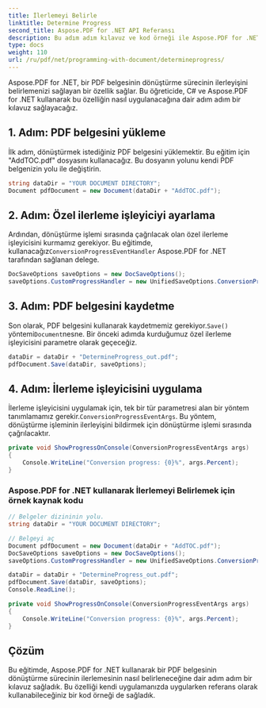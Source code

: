 ```yaml
---
title: İlerlemeyi Belirle
linktitle: Determine Progress
second_title: Aspose.PDF for .NET API Referansı
description: Bu adım adım kılavuz ve kod örneği ile Aspose.PDF for .NET kullanarak bir PDF belgesinin dönüştürme sürecinin ilerlemesini nasıl belirleyeceğinizi öğrenin.
type: docs
weight: 110
url: /ru/pdf/net/programming-with-document/determineprogress/
---
```


Aspose.PDF for .NET, bir PDF belgesinin dönüştürme sürecinin ilerleyişini belirlemenizi sağlayan bir özellik sağlar. Bu öğreticide, C# ve Aspose.PDF for .NET kullanarak bu özelliğin nasıl uygulanacağına dair adım adım bir kılavuz sağlayacağız.

## 1. Adım: PDF belgesini yükleme

İlk adım, dönüştürmek istediğiniz PDF belgesini yüklemektir. Bu eğitim için "AddTOC.pdf" dosyasını kullanacağız. Bu dosyanın yolunu kendi PDF belgenizin yolu ile değiştirin.

```csharp
string dataDir = "YOUR DOCUMENT DIRECTORY";
Document pdfDocument = new Document(dataDir + "AddTOC.pdf");
```

## 2. Adım: Özel ilerleme işleyiciyi ayarlama

 Ardından, dönüştürme işlemi sırasında çağrılacak olan özel ilerleme işleyicisini kurmamız gerekiyor. Bu eğitimde, kullanacağız`ConversionProgressEventHandler` Aspose.PDF for .NET tarafından sağlanan delege.

```csharp
DocSaveOptions saveOptions = new DocSaveOptions();
saveOptions.CustomProgressHandler = new UnifiedSaveOptions.ConversionProgressEventHandler(ShowProgressOnConsole);
```

## 3. Adım: PDF belgesini kaydetme

 Son olarak, PDF belgesini kullanarak kaydetmemiz gerekiyor.`Save()` yöntemi`Document`nesne. Bir önceki adımda kurduğumuz özel ilerleme işleyicisini parametre olarak geçeceğiz.

```csharp
dataDir = dataDir + "DetermineProgress_out.pdf";
pdfDocument.Save(dataDir, saveOptions);
```

## 4. Adım: İlerleme işleyicisini uygulama

 İlerleme işleyicisini uygulamak için, tek bir tür parametresi alan bir yöntem tanımlamamız gerekir.`ConversionProgressEventArgs`. Bu yöntem, dönüştürme işleminin ilerleyişini bildirmek için dönüştürme işlemi sırasında çağrılacaktır.

```csharp
private void ShowProgressOnConsole(ConversionProgressEventArgs args)
{
    Console.WriteLine("Conversion progress: {0}%", args.Percent);
}
```

### Aspose.PDF for .NET kullanarak İlerlemeyi Belirlemek için örnek kaynak kodu

```csharp
// Belgeler dizininin yolu.
string dataDir = "YOUR DOCUMENT DIRECTORY";

// Belgeyi aç
Document pdfDocument = new Document(dataDir + "AddTOC.pdf");
DocSaveOptions saveOptions = new DocSaveOptions();
saveOptions.CustomProgressHandler = new UnifiedSaveOptions.ConversionProgressEventHandler(ShowProgressOnConsole);

dataDir = dataDir + "DetermineProgress_out.pdf";
pdfDocument.Save(dataDir, saveOptions);
Console.ReadLine();

private void ShowProgressOnConsole(ConversionProgressEventArgs args)
{
    Console.WriteLine("Conversion progress: {0}%", args.Percent);
}
```

## Çözüm

Bu eğitimde, Aspose.PDF for .NET kullanarak bir PDF belgesinin dönüştürme sürecinin ilerlemesinin nasıl belirleneceğine dair adım adım bir kılavuz sağladık. Bu özelliği kendi uygulamanızda uygularken referans olarak kullanabileceğiniz bir kod örneği de sağladık.